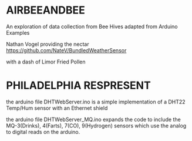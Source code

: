 AIRBEEANDBEE
============

An exploration of data collection from Bee Hives adapted from Arduino Examples 

Nathan Vogel providing the nectar
https://github.com/NateV/BundledWeatherSensor 

with a dash of Limor Fried Pollen 

PHILADELPHIA RESPRESENT
=============

the arduino file DHTWebServer.ino is a simple implementation of a DHT22 Temp/Hum sensor with an Ethernet shield

the arduino file DHTWebServer_MQ.ino expands the code to include the MQ-3(Drinks), 4(Farts), 7(CO), 9(Hydrogen)
 sensors which use the analog to digital reads 
on the arduino.
